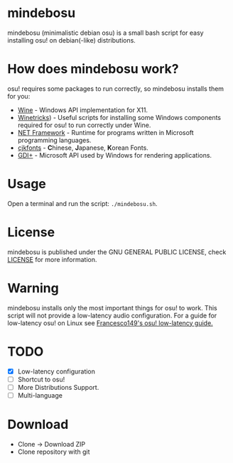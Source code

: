 # mindebosu
mindebosu (minimalistic debian osu) is a small bash script for easy installing osu! on debian(-like) distributions.

# How does mindebosu work?
osu! requires some packages to run correctly, so mindebosu installs them for you:
- [Wine](https://en.wikipedia.org/wiki/Wine_(software)) - Windows API implementation for X11.
- [Winetricks](https://github.com/Winetricks/winetricks)) - Useful scripts for installing some Windows components required for osu! to run correctly under Wine.
- [NET Framework](https://en.wikipedia.org/wiki/.NET_Framework) - Runtime for programs written in Microsoft programming languages.
- [cjkfonts](https://en.wikipedia.org/wiki/List_of_CJK_fonts) - **C**hinese, **J**apanese, **K**orean Fonts.
- [GDI+](https://en.wikipedia.org/wiki/Graphics_Device_Interface) - Microsoft API used by Windows for rendering applications.

# Usage
Open a terminal and run the script: `./mindebosu.sh`.
# License
mindebosu is published under the GNU GENERAL PUBLIC LICENSE, check [LICENSE](https://github.com/sech1p/mindebosu/blob/master/LICENSE) for more information.

# Warning
mindebosu installs only the most important things for osu! to work. This script will not provide a low-latency audio configuration. For a guide for low-latency osu! on Linux see [Francesco149's osu! low-latency guide.](https://gist.github.com/Francesco149/a2f796683a4e5195458f4bb171d88eb0)

# TODO
- [x] Low-latency configuration
- [ ] Shortcut to osu!
- [ ] More Distributions Support.
- [ ] Multi-language

# Download
- Clone -> Download ZIP
- Clone repository with git

